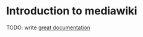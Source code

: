 # Introduction to mediawiki

TODO: write [great documentation](http://jacobian.org/writing/great-documentation/what-to-write/)
